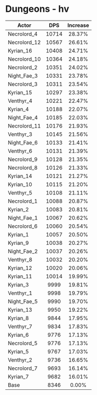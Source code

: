 # Dungeons - hv
| Actor | DPS | Increase |
|---|:---:|:---:|
|Necrolord_4|10714|28.37%|
|Necrolord_12|10567|26.61%|
|Kyrian_16|10408|24.71%|
|Necrolord_10|10364|24.18%|
|Necrolord_2|10351|24.02%|
|Night_Fae_3|10331|23.78%|
|Necrolord_3|10311|23.54%|
|Kyrian_15|10297|23.38%|
|Venthyr_4|10221|22.47%|
|Kyrian_4|10188|22.07%|
|Night_Fae_4|10185|22.03%|
|Necrolord_11|10176|21.93%|
|Venthyr_3|10145|21.56%|
|Night_Fae_6|10133|21.41%|
|Venthyr_6|10131|21.39%|
|Necrolord_9|10128|21.35%|
|Necrolord_8|10126|21.33%|
|Kyrian_14|10121|21.27%|
|Kyrian_10|10115|21.20%|
|Venthyr_5|10108|21.11%|
|Necrolord_1|10088|20.87%|
|Kyrian_2|10083|20.81%|
|Night_Fae_1|10067|20.62%|
|Necrolord_6|10060|20.54%|
|Kyrian_1|10057|20.50%|
|Kyrian_9|10038|20.27%|
|Night_Fae_2|10037|20.26%|
|Venthyr_8|10032|20.20%|
|Kyrian_12|10020|20.06%|
|Kyrian_11|10014|19.99%|
|Kyrian_3|9999|19.81%|
|Venthyr_1|9998|19.79%|
|Night_Fae_5|9990|19.70%|
|Kyrian_13|9950|19.22%|
|Kyrian_8|9844|17.95%|
|Venthyr_7|9834|17.83%|
|Kyrian_6|9776|17.13%|
|Necrolord_5|9776|17.13%|
|Kyrian_5|9767|17.03%|
|Venthyr_2|9736|16.65%|
|Necrolord_7|9693|16.14%|
|Kyrian_7|9682|16.01%|
|Base|8346|0.00%|
